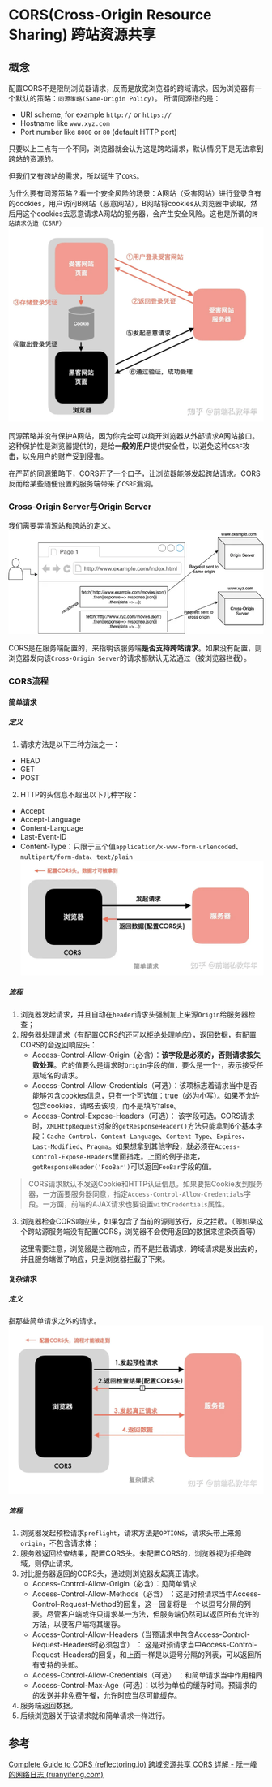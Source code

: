 # CORS(Cross-Origin Resource Sharing) 跨站资源共享

## 概念

配置CORS不是限制浏览器请求，反而是放宽浏览器的跨域请求。因为浏览器有一个默认的策略：`同源策略(Same-Origin Policy)`。
所谓同源指的是：
- URI scheme, for example `http://` or `https://`
- Hostname like `www.xyz.com`
- Port number like `8000` or `80` (default HTTP port)

只要以上三点有一个不同，浏览器就会认为这是跨站请求，默认情况下是无法拿到跨站的资源的。

但我们又有跨站的需求，所以诞生了`CORS`。

为什么要有同源策略？看一个安全风险的场景：A网站（受害网站）进行登录含有的cookies，用户访问B网站（恶意网站），B网站将cookies从浏览器中读取，然后用这个cookies去恶意请求A网站的服务器，会产生安全风险。这也是所谓的`跨站请求伪造（CSRF）`
![](../attachments/Pasted%20image%2020230808185806.png)

同源策略并没有保护A网站，因为你完全可以绕开浏览器从外部请求A网站接口。这种保护性是浏览器提供的，是给**一般的用户**提供安全性，以避免这种`CSRF`攻击，以免用户的财产受到侵害。

在严苛的同源策略下，CORS开了一个口子，让浏览器能够发起跨站请求。CORS反而给某些随便设置的服务端带来了`CSRF`漏洞。

### Cross-Origin Server与Origin Server
我们需要弄清源站和跨站的定义。
![](../attachments/Pasted%20image%2020230808191824.png)

CORS是在服务端配置的，来指明该服务端**是否支持跨站请求**。如果没有配置，则浏览器发向该`Cross-Origin Server`的请求都默认无法通过（被浏览器拦截）。

### CORS流程

#### 简单请求
##### 定义

1) 请求方法是以下三种方法之一：
- HEAD
- GET
- POST
2) HTTP的头信息不超出以下几种字段：
- Accept
- Accept-Language
- Content-Language
- Last-Event-ID
- Content-Type：只限于三个值`application/x-www-form-urlencoded`、`multipart/form-data`、`text/plain`
![](../attachments/Pasted%20image%2020230808192247.png)
##### 流程
1. 浏览器发起请求，并且自动在`header`请求头强制加上来源`Origin`给服务器检查；
2. 服务器处理请求（有配置CORS的还可以拒绝处理响应），返回数据，有配置CORS的会返回响应头：
	- Access-Control-Allow-Origin（必含）：**该字段是必须的，否则请求按失败处理**。它的值要么是请求时`Origin`字段的值，要么是一个`*`，表示接受任意域名的请求。
	- Access-Control-Allow-Credentials（可选）：该项标志着请求当中是否能够包含cookies信息，只有一个可选值：true（必为小写）。如果不允许包含cookies，请略去该项，而不是填写false。
	- Access-Control-Expose-Headers（可选）： 该字段可选。CORS请求时，`XMLHttpRequest`对象的`getResponseHeader()`方法只能拿到6个基本字段：`Cache-Control`、`Content-Language`、`Content-Type`、`Expires`、`Last-Modified`、`Pragma`。如果想拿到其他字段，就必须在`Access-Control-Expose-Headers`里面指定。上面的例子指定，`getResponseHeader('FooBar')`可以返回`FooBar`字段的值。

> CORS请求默认不发送Cookie和HTTP认证信息。如果要把Cookie发到服务器，一方面要服务器同意，指定`Access-Control-Allow-Credentials`字段。一方面，前端的AJAX请求也要设置`withCredentials`属性。

3. 浏览器检查CORS响应头，如果包含了当前的源则放行，反之拦截。（即如果这个跨站源服务端没有配置CORS，浏览器不会使用返回的数据来渲染页面等）

	这里需要注意，浏览器是拦截响应，而不是拦截请求，跨域请求是发出去的，并且服务端做了响应，只是浏览器拦截了下来。
#### 复杂请求

##### 定义 
指那些简单请求之外的请求。
![](../attachments/Pasted%20image%2020230808212302.png)

##### 流程
1. 浏览器发起预检请求`preflight`，请求方法是`OPTIONS`，请求头带上来源`origin`，不包含请求体；
2. 服务器返回检查结果，配置CORS头。未配置CORS的，浏览器视为拒绝跨域，则停止请求。
3. 对比服务器返回的CORS头，通过则浏览器发起真正请求。
	 - Access-Control-Allow-Origin（必含）：见简单请求
	 - Access-Control-Allow-Methods（必含） ：这是对预请求当中Access-Control-Request-Method的回复，这一回复将是一个以逗号分隔的列表。尽管客户端或许只请求某一方法，但服务端仍然可以返回所有允许的方法，以便客户端将其缓存。 
	 - Access-Control-Allow-Headers（当预请求中包含Access-Control-Request-Headers时必须包含） ： 这是对预请求当中Access-Control-Request-Headers的回复，和上面一样是以逗号分隔的列表，可以返回所有支持的头部。
	 - Access-Control-Allow-Credentials（可选） ：和简单请求当中作用相同 
	 - Access-Control-Max-Age（可选）：以秒为单位的缓存时间。预请求的的发送并非免费午餐，允许时应当尽可能缓存。
4. 服务端返回数据。
5. 后续浏览器关于该请求就和简单请求一样进行。
## 参考

[Complete Guide to CORS (reflectoring.io)](https://reflectoring.io/complete-guide-to-cors/)
[跨域资源共享 CORS 详解 - 阮一峰的网络日志 (ruanyifeng.com)](https://www.ruanyifeng.com/blog/2016/04/cors.html)
